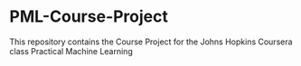 # PML-Course-Project
This repository contains the Course Project for the Johns Hopkins Coursera class Practical Machine Learning

